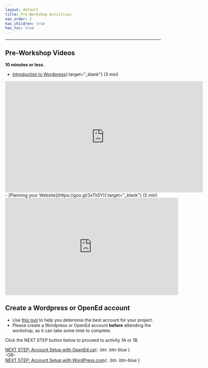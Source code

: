 ```yaml
---
layout: default
title: Pre-Workshop Activities
nav_order: 2
has_children: true
has_toc: true
---
```

---

## Pre-Workshop Videos
**10 minutes or less.**<br>
- [Introduction to Wordpress](https://goo.gl/4WdKbK){:target="_blank"} (3 min)<br>
<iframe title="vimeo-player" src="https://player.vimeo.com/video/81625407" width="640" height="360" frameborder="0" allowfullscreen></iframe>
- [Planning your Website](https://goo.gl/3xTk5Y){:target="_blank"} (5 min)<br>
<iframe width="560" height="315" src="https://www.youtube.com/embed/h1j8WEGGzL0" title="YouTube video player" frameborder="0" allow="accelerometer; autoplay; clipboard-write; encrypted-media; gyroscope; picture-in-picture" allowfullscreen></iframe>

## Create a Wordpress or OpenEd account
- Use [this tool](https://uviclibraries.github.io/wordpress/wizard/) to help you determine the best account for your project.
- Please create a Wordpress or OpenEd account **before** attending the workshop, as it can take some time to complete.

Click the NEXT STEP button below to proceed to activity 1A or 1B.

[NEXT STEP: Account Setup with OpenEd.ca](open-ed-account-setup){: .btn .btn-blue }<br>
-OR-<br>
[NEXT STEP: Account Setup with WordPress.com](account-setup-post.html){: .btn .btn-blue }
